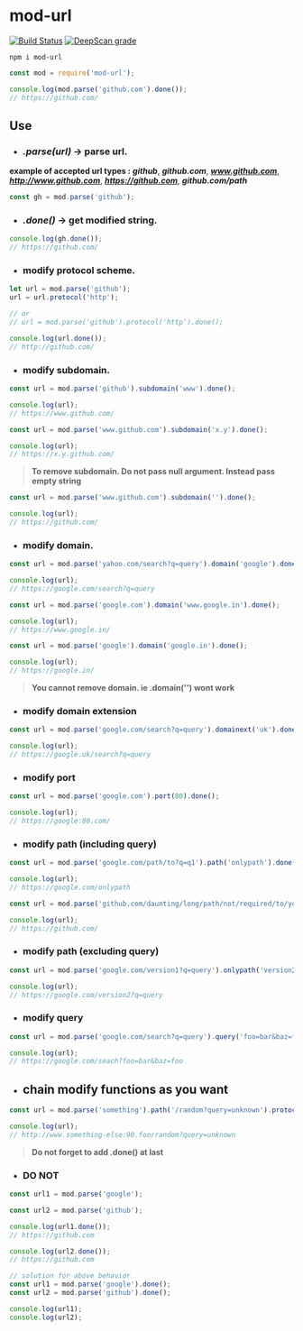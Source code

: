 # mod-url
[![Build Status](https://travis-ci.com/Marvin9/mod-url.svg?branch=master)](https://travis-ci.com/Marvin9/mod-url)
[![DeepScan grade](https://deepscan.io/api/teams/6570/projects/9330/branches/119830/badge/grade.svg)](https://deepscan.io/dashboard#view=project&tid=6570&pid=9330&bid=119830)

```
npm i mod-url
```

``` javascript
const mod = require('mod-url');

console.log(mod.parse('github.com').done());
// https://github.com/
```

## Use

- ### ***.parse(url)*** -> parse url.

**example of accepted url types :** ***github***, ***github.com***, ***www.github.com***, ***http://www.github.com***, ***https://github.com***, ***github.com/path***

``` javascript
const gh = mod.parse('github');
```

- ### ***.done()*** -> get modified string.

``` javascript
console.log(gh.done());
// https://github.com/
```

- ### modify protocol scheme.

``` javascript
let url = mod.parse('github');
url = url.protocol('http');

// or
// url = mod.parse('github').protocol('http').done();

console.log(url.done());
// http://github.com/
```

- ### modify subdomain.

``` javascript
const url = mod.parse('github').subdomain('www').done();

console.log(url);
// https://www.github.com/
```

``` javascript
const url = mod.parse('www.github.com').subdomain('x.y').done();

console.log(url);
// https://x.y.github.com/
```

> **To remove subdomain. Do not pass null argument. Instead pass empty string**

``` javascript
const url = mod.parse('www.github.com').subdomain('').done();

console.log(url);
// https://github.com/
```

- ### modify domain.

``` javascript
const url = mod.parse('yahoo.com/search?q=query').domain('google').done();

console.log(url);
// https://google.com/search?q=query
```

``` javascript
const url = mod.parse('google.com').domain('www.google.in').done();

console.log(url);
// https://www.google.in/
```

``` javascript
const url = mod.parse('google').domain('google.in').done();

console.log(url);
// https://google.in/
```

> **You cannot remove domain. ie .domain('') wont work**

- ### modify domain extension

``` javascript
const url = mod.parse('google.com/search?q=query').domainext('uk').done();

console.log(url);
// https://google.uk/search?q=query
```

- ### modify port

``` javascript
const url = mod.parse('google.com').port(80).done();

console.log(url);
// https://google:80.com/
```

- ### modify path (including query)

``` javascript
const url = mod.parse('google.com/path/to?q=q1').path('onlypath').done();

console.log(url);
// https://google.com/onlypath
```

``` javascript
const url = mod.parse('github.com/daunting/long/path/not/required/to/you').path('').done();

console.log(url);
// https://github.com/
```

- ### modify path (excluding query)

``` javascript
const url = mod.parse('google.com/version1?q=query').onlypath('version2').done();

console.log(url);
// https://google.com/version2?q=query
```

- ### modify query

``` javascript
const url = mod.parse('google.com/search?q=query').query('foo=bar&baz=foo').done();

console.log(url);
// https://google.com/seach?foo=bar&baz=foo
```

- ## **chain modify functions as you want**

``` javascript
const url = mod.parse('something').path('/random?query=unknown').protocol('http').subdomain('www').domainext('foo').port('90').domain('something-else').done();

console.log(url);
// http://www.something-else:90.foo/random?query=unknown
```

> **Do not forget to add .done() at last**

- ### DO NOT

``` javascript
const url1 = mod.parse('google');

const url2 = mod.parse('github');

console.log(url1.done());
// https://github.com

console.log(url2.done());
// https://github.com
```

``` javascript
// solution for above behavior
const url1 = mod.parse('google').done();
const url2 = mod.parse('github').done();

console.log(url1);
console.log(url2);
```

